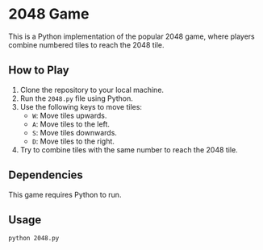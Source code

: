 # 2048 Game

This is a Python implementation of the popular 2048 game, where players combine numbered tiles to reach the 2048 tile.

## How to Play

1. Clone the repository to your local machine.
2. Run the `2048.py` file using Python.
3. Use the following keys to move tiles:
   - `W`: Move tiles upwards.
   - `A`: Move tiles to the left.
   - `S`: Move tiles downwards.
   - `D`: Move tiles to the right.
4. Try to combine tiles with the same number to reach the 2048 tile.

## Dependencies

This game requires Python to run.

## Usage

```bash
python 2048.py
